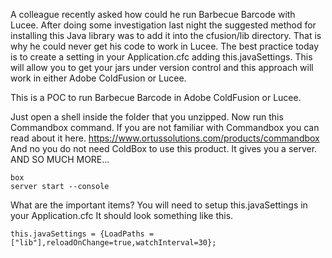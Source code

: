 A colleague recently asked how could he run Barbecue Barcode with Lucee.  After doing some investigation last night the suggested method for installing this Java library was to add it into the cfusion/lib directory. That is why he could never get his code to work in Lucee. The best practice today is to create a setting in your Application.cfc adding this.javaSettings. This will allow you to get your jars under version control and this approach will work in either Adobe ColdFusion or Lucee.

This is a POC to run Barbecue Barcode in Adobe ColdFusion or Lucee.  

Just open a shell inside the folder that you unzipped. Now run this Commandbox command. If you are not familiar with Commandbox you can read about it here. https://www.ortussolutions.com/products/commandbox  
And no you do not need ColdBox to use this product.  It gives you a server. AND SO MUCH MORE...
```
box
server start --console
```
What are the important items? You will need to setup this.javaSettings in your Application.cfc  It should look something like this.  
```
this.javaSettings = {LoadPaths = ["lib"],reloadOnChange=true,watchInterval=30};
```